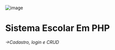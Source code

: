 ![image](https://github.com/maari95/SistemaEscolar/assets/106203918/9ffe7277-8d21-4e50-8c32-af9ea7e6c3cb)
# Sistema Escolar Em PHP

*->Cadastro, login e CRUD*
